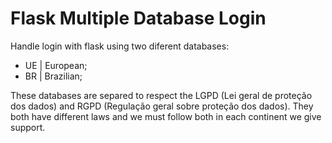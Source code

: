 # Flask Multiple Database Login

Handle login with flask using two diferent databases:

- UE | European;
- BR | Brazilian;

These databases are separed to respect the LGPD (Lei geral de proteção dos dados) and RGPD (Regulação geral sobre proteção dos dados).
They both have different laws and we must follow both in each continent we give support.
